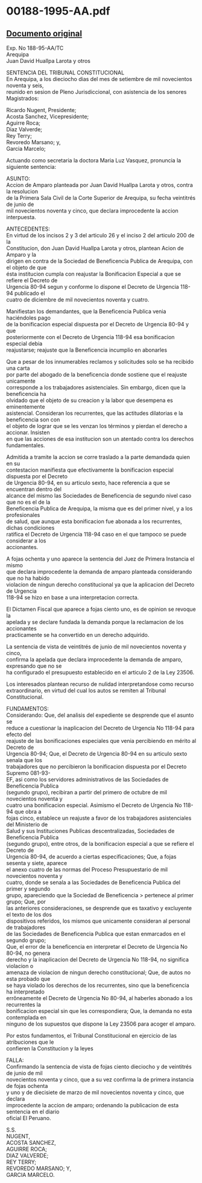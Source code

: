 
00188-1995-AA.pdf
=================
  
[Documento original](https://tc.gob.pe/jurisprudencia/1996/00188-1995-AA.pdf)  
---  
Exp. No 188-95-AA/TC  
Arequipa  
Juan David Huallpa Larota y otros  

SENTENCIA DEL TRIBUNAL CONSTITUCIONAL  
En Arequipa, a los dieciocho dias del mes de setiembre de mil novecientos noventa y seis,  
reunido en sesion de Pleno Jurisdiccional, con asistencia de los senores Magistrados:  

Ricardo Nugent,  Presidente;  
Acosta Sanchez,  Vicepresidente;  
Aguirre Roca;  
Diaz Valverde;  
Rey Terry;  
Revoredo Marsano; y,  
Garcia Marcelo;  

Actuando como secretaria la doctora Maria Luz Vasquez, pronuncia la siguiente sentencia:  

ASUNTO:  
Accion de Amparo planteada por Juan David Huallpa Larota y otros, contra la resolucion  
de la Primera Sala Civil de la Corte Superior de Arequipa, su fecha veintitrés de junio de  
mil novecientos noventa y cinco, que declara improcedente la accion interpuesta.  

ANTECEDENTES:  
En virtud de los incisos 2 y 3 del articulo 26 y el inciso 2 del articulo 200 de la  
Constitucion, don Juan David Huallpa Larota y otros, plantean Acion de Amparo y la  
dirigen en contra de la Sociedad de Beneficencia Publica de Arequipa, con el objeto de que  
ésta institucion cumpla con reajustar la Bonificacion Especial a que se refiere el Decreto de  
Urgencia 80-94 segun y conforme lo dispone el Decreto de Urgencia 118-94 publicado el  
cuatro de diciembre de mil novecientos noventa y cuatro.  

Manifiestan los demandantes, que la Beneficencia Publica venia haciéndoles pago  
de la bonificacion especial dispuesta por el Decreto de Urgencia 80-94 y que  
posteriormente con el Decreto de Urgencia 118-94 esa bonificacion especial debia  
reajustarse; reajuste que la Beneficencia incumplio en abonarles 

Que a pesar de los innumerables reclamos y solicitudes solo se ha recibido una carta  
por parte del abogado de la beneficencia donde sostiene que el reajuste unicamente  
corresponde a los trabajadores asistenciales. Sin embargo, dicen que la beneficencia ha  
olvidado que el objeto de su creacion y la labor que desempena es eminentemente  
asistencial. Consideran los recurrentes, que las actitudes dilatorias e la beneficencia son con  
el objeto de lograr que se les venzan los términos y pierdan el derecho a accionar. Insisten  
en que las acciones de esa institucion son un atentado contra los derechos fundamentales.  

Admitida a tramite la accion se corre traslado a la parte demandada quien en su  
contestacion manifiesta que efectivamente la bonificacion especial dispuesta por el Decreto  
de Urgencia 80-94, en su articulo sexto, hace referencia a que se encuentran dentro del  
alcance del mismo las Sociedades de Beneficencia de segundo nivel caso que no es el de la  
Beneficencia Publica de Arequipa, la misma que es del primer nivel, y a los profesionales  
de salud, que aunque esta bonificacion fue abonada a los recurrentes, dichas condiciones  
ratifica el Decreto de Urgencia 118-94 caso en el que tampoco se puede considerar a los  
accionantes.  

A fojas ochenta y uno aparece la sentencia del Juez de Primera Instancia el mismo  
que declara improcedente la demanda de amparo planteada considerando que no ha habido  
violacion de ningun derecho constitucional ya que la aplicacion del Decreto de Urgencia  
118-94 se hizo en base a una interpretacion correcta.  

El Dictamen Fiscal que aparece a fojas ciento uno, es de opinion se revoque la  
apelada y se declare fundada la demanda porque la reclamacion de los accionantes  
practicamente se ha convertido en un derecho adquirido.  

La sentencia de vista de veintitrés de junio de mil novecientos noventa y cinco,  
confirma la apelada que declara improcedente la demanda de amparo, expresando que no se  
ha configurado el presupuesto establecido en el articulo 2 de la Ley 23506.  

Los interesados plantean recurso de nulidad interpretandose como recurso  
extraordinario, en virtud del cual los autos se remiten al Tribunal Constitucional.  

FUNDAMENTOS:  
Considerando: Que, del analisis del expediente se desprende que el asunto se  
reduce a cuestionar la inaplicacion del Decreto de Urgencia No 118-94 para efecto del  
reajuste de las bonificaciones especiales que venia percibiendo en mérito al Decreto de  
Urgencia 80-94; Que, el Decreto de Urgencia 80-94 en su articulo sexto senala que los  
trabajadores que no percibieron la bonificacion dispuesta por el Decreto Supremo 081-93-  
EF, asi como los servidores administrativos de las Sociedades de Beneficencia Publica  
(segundo grupo), recibiran a partir del primero de octubre de mil novecientos noventa y  
cuatro una bonificacion especial. Asimismo el Decreto de Urgencia No 118-94 que obra a  
fojas cinco, establece un reajuste a favor de los trabajadores asistenciales del Ministerio de  
Salud y sus Instituciones Publicas descentralizadas, Sociedades de Beneficencia Publica  
(segundo grupo), entre otros, de la bonificacion especial a que se refiere el Decreto de  
Urgencia 80-94, de acuerdo a ciertas especificaciones; Que, a fojas sesenta y siete, aparece  
el anexo cuatro de las normas del Proceso Presupuestario de mil novecientos noventa y  
cuatro, donde se senala a las Sociedades de Beneficencia Publica del primer y segundo  
grupo, apareciendo que la Sociedad de Beneficencia > pertenece al primer grupo; Que, por  
las anteriores consideraciones, se desprende que es taxativo y excluyente el texto de los dos  
dispositivos referidos, los mismos que unicamente consideran al personal de trabajadores  
de las Sociedades de Beneficencia Publica que estan enmarcados en el segundo grupo;  
Que, el error de la beneficencia en interpretar el Decreto de Urgencia No 80-94, no genera  
derecho y la inaplicacion del Decreto de Urgencia No 118-94, no significa violacion o  
amenaza de violacion de ningun derecho constitucional; Que, de autos no esta probado que  
se haya violado los derechos de los recurrentes, sino que la beneficencia ha interpretado  
errôneamente el Decreto de Urgencia No 80-94, al haberles abonado a los recurrentes la  
bonificacion especial sin que les correspondiera; Que, la demanda no esta contemplada en  
ninguno de los supuestos que dispone la Ley 23506 para acoger el amparo.  

Por estos fundamentos, el Tribunal Constitucional en ejercicio de las atribuciones que le  
confieren la Constitucion y la leyes 

FALLA:  
Confirmando la sentencia de vista de fojas ciento dieciocho y de veintitrés de junio de mil  
novecientos noventa y cinco, que a su vez confirma la de primera instancia de fojas ochenta  
y uno y de diecisiete de marzo de mil novecientos noventa y cinco, que declara  
improcedente la accion de amparo; ordenando la publicacion de esta sentencia en el diario  
oficial El Peruano.  

S.S.  
NUGENT,  
ACOSTA SANCHEZ,  
AGUIRRE ROCA;  
DIAZ VALVERDE;  
REY TERRY;  
REVOREDO MARSANO; Y,  
GARCIA MARCELO.